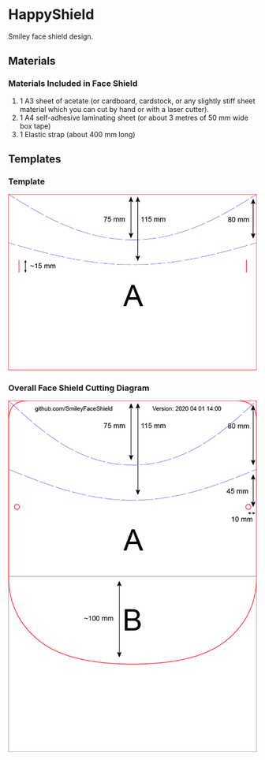 # HappyShield

Smiley face shield design. 

## Materials 

### Materials Included in Face Shield

1. 1 A3 sheet of acetate (or cardboard, cardstock, or any slightly stiff sheet material which you can cut by hand or with a laser cutter).
2. 1 A4 self-adhesive laminating sheet (or about 3 metres of 50 mm wide box tape)
3. 1 Elastic strap (about 400 mm long)

## Templates

### Template

![a4template](./SmileyFaceShieldCuttingTemplate_A4.jpg)

### Overall Face Shield Cutting Diagram

![overallDiagram](./TemplatesAndCNCFilesForScoringFoldingCutting/ShieldScoringFoldingCutting/DIYFromHOme/SmileyFaceShieldOverallDiagram.jpg)
